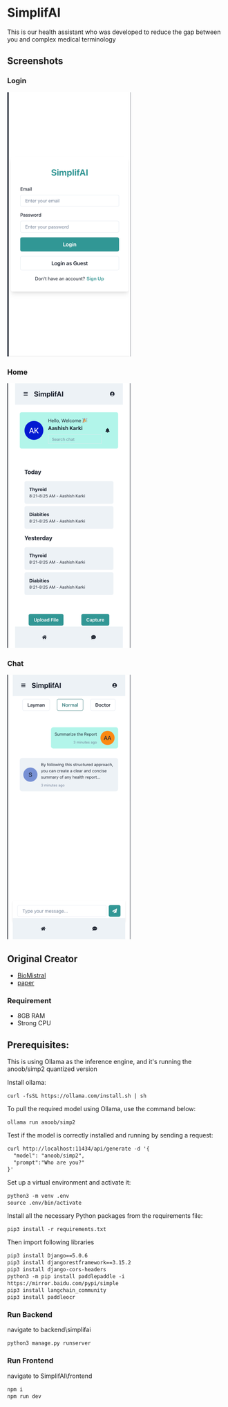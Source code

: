 
# SimplifAI

This is our health assistant who was developed to reduce the gap between you and complex medical terminology 


## Screenshots
### Login 
![App Screenshot](img/login.png)
### Home
![App Screenshot](img/home.png)
### Chat
![App Screenshot](img/chat.png)

## Original Creator

- [BioMistral](https://huggingface.co/BioMistral)
- [paper]( https://arxiv.org/abs/2402.10373)

### Requirement

   - 8GB RAM
   - Strong CPU
   
## Prerequisites:
This is using Ollama as the inference engine, and it's running the anoob/simp2 quantized version

Install ollama:
```
curl -fsSL https://ollama.com/install.sh | sh
```

To pull the required model using Ollama, use the command below:
```
ollama run anoob/simp2
```

Test if the model is correctly installed and running by sending a request:
```
curl http://localhost:11434/api/generate -d '{
  "model": "anoob/simp2",
  "prompt":"Who are you?"
}'
```

Set up a virtual environment and activate it:
```
python3 -m venv .env
source .env/bin/activate
```

Install all the necessary Python packages from the requirements file:
```
pip3 install -r requirements.txt
```
Then import following libraries

```
pip3 install Django==5.0.6
pip3 install djangorestframework==3.15.2
pip3 install django-cors-headers
python3 -m pip install paddlepaddle -i https://mirror.baidu.com/pypi/simple
pip3 install langchain_community
pip3 install paddleocr

```


### Run Backend

navigate to backend\simplifai

```
python3 manage.py runserver
```



### Run Frontend

navigate to SimplifAI\frontend

```
npm i
npm run dev
```